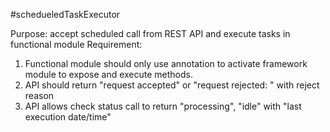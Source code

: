 #schedueledTaskExecutor

Purpose: accept scheduled call from REST API and execute tasks in functional module
Requirement: 
  1. Functional module should only use annotation to activate framework module to expose and execute methods.
  2. API should return "request accepted" or "request rejected: " with reject reason
  3. API allows check status call to return "processing", "idle" with "last execution date/time"
